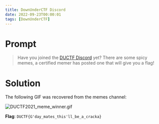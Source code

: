 ```yaml
---
title: DownUnderCTF Discord
date: 2022-09-23T00:00:01
tags: [DownUnderCTF]
---
```

# Prompt
> Have you joined the [DUCTF Discord](https://duc.tf/discord) yet? There are some spicy memes, a certified memer has posted one that will give you a flag!

# Solution
The following GIF was recovered from the memes channel:

![DUCTF2021_meme_winner.gif](./DUCTF2021_meme_winner.gif)

**Flag**: `DUCTF{G'day_mates_this'll_be_a_cracka}`